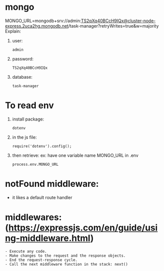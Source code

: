 # mongo
MONGO_URL=mongodb+srv://admin:TS2qXq40BCcH9IQx@cluster-node-express.2uca2hg.mongodb.net/task-manager?retryWrites=true&w=majority
Explain:
1. user: 
    ```shell
    admin
    ```
2. password: 
    ```shell
    TS2qXq40BCcH9IQx
    ```
3. database: 
    ```shell
    task-manager
    ```
# To read env
1. install package: 
    ```shell
    dotenv
    ```
2. in the js file: 
    ```shell
    require('dotenv').config();
    ```
3. then retrieve: ex: have one variable name MONGO_URL in .env 
    ```shell
    process.env.MONGO_URL
    ```

# notFound middleware:
 - it likes a default route handler
# middlewares: (https://expressjs.com/en/guide/using-middleware.html)
    - Execute any code.
    - Make changes to the request and the response objects.
    - End the request-response cycle.
    - Call the next middleware function in the stack: next() 
